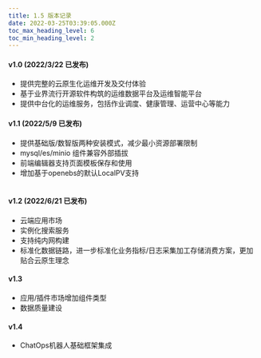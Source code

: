 ```yaml
---
title: 1.5 版本记录
date: 2022-03-25T03:39:05.000Z
toc_max_heading_level: 6
toc_min_heading_level: 2
---
```


<a name="nl85e"></a>

#### v1.0 (2022/3/22 已发布)
- 提供完整的云原生化运维开发及交付体验
- 基于业界流行开源软件构筑的运维数据平台及运维智能平台
- 提供中台化的运维服务，包括作业调度、健康管理、运营中心等能力

<a name="RLy1Z"></a>

#### v1.1 (2022/5/9 已发布)

- 提供基础版/数智版两种安装模式，减少最小资源部署限制
- mysql/es/minio 组件兼容外部插拔
- 前端编辑器支持页面模板保存和使用
- 增加基于openebs的默认LocalPV支持
<a name="NFMNt"></a>

#### <br />v1.2 (2022/6/21 已发布)

- 云端应用市场
- 实例化搜索服务
- 支持纯内网构建
- 标准化数据链路，进一步标准化业务指标/日志采集加工存储消费方案，更加贴合云原生理念

<a name="Mpuoo"></a>

#### v1.3

- 应用/插件市场增加组件类型
- 数据质量建设

<a name="QeJC0"></a>

#### v1.4

- ChatOps机器人基础框架集成

